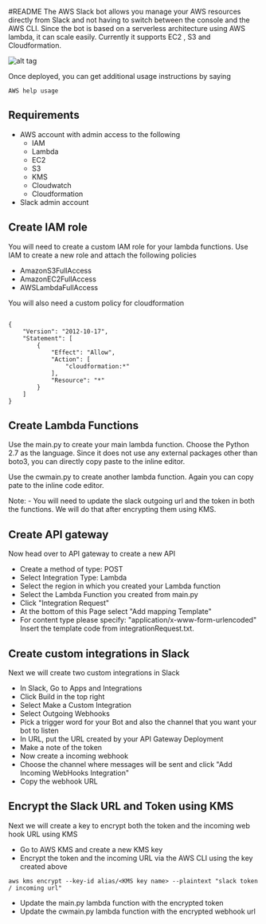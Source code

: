 #README
The AWS Slack bot allows you manage your AWS resources directly from Slack and not having to switch between the console and the AWS CLI. Since the bot is based on a serverless architecture using AWS lambda, it can scale easily. Currently it supports EC2 , S3 and Cloudformation. 


![alt tag](https://github.com/samx18/awsBot/blob/master/assets/awsBot.jpg)

Once deployed, you can get additional usage instructions by saying 

	AWS help usage

## Requirements 
* AWS account with admin access to the following
	* IAM
	* Lambda
	* EC2
	* S3
	* KMS
	* Cloudwatch
	* Cloudformation
* Slack admin account 


## Create IAM role
You will need to create a custom IAM role for your lambda functions.  Use IAM to create a new role and attach the following policies 

* AmazonS3FullAccess
* AmazonEC2FullAccess
* AWSLambdaFullAccess

You will also need a custom policy for cloudformation 

```

{
    "Version": "2012-10-17",
    "Statement": [
        {
            "Effect": "Allow",
            "Action": [
                "cloudformation:*"
            ],
            "Resource": "*"
        }
    ]
}

```

## Create Lambda Functions

Use the main.py to create your main lambda function. Choose the Python 2.7 as the language. Since it does not use any external packages other than boto3, you can directly copy paste to the inline editor.

Use the cwmain.py to create another lambda function. Again you can copy pate to the inline code editor.

Note: - You will need to update the slack outgoing url and the token in both the functions. We will do that after encrypting them using KMS.

## Create API gateway

Now head over to API gateway to create a new API
* Create a method of type: POST
* Select Integration Type: Lambda
* Select the region in which you created your Lambda function
* Select the Lambda Function you created from main.py 
* Click "Integration Request"
* At the bottom of this Page select "Add mapping Template"
* For content type please specify: "application/x-www-form-urlencoded"
Insert the template code from integrationRequest.txt. 

## Create custom integrations in Slack

Next we will create two custom integrations in Slack

* In Slack, Go to Apps and Integrations
* Click Build in the top right
* Select Make a Custom Integration
* Select Outgoing Webhooks
* Pick a trigger word for your Bot and also the channel that you want your bot to listen
* In URL, put the URL created by your API Gateway Deployment
* Make a note of the token
* Now create a incoming webhook
* Choose the channel where messages will be sent and click "Add Incoming WebHooks Integration"
* Copy the webhook URL

## Encrypt the Slack URL and Token using KMS

Next we will create a key to encrypt both the token and the incoming web hook URL using KMS

* Go to AWS KMS and create a new KMS key
* Encrypt the token and the incoming URL via the AWS CLI using the key created above

```
aws kms encrypt --key-id alias/<KMS key name> --plaintext "slack token / incoming url"

```
* Update the main.py lambda function with the encrypted token
* Update the cwmain.py lambda function with the encrypted webhook url 

